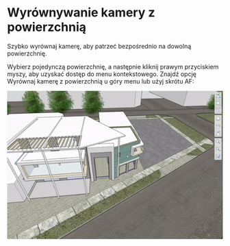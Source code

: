 # Wyrównywanie kamery z powierzchnią

Szybko wyrównaj kamerę, aby patrzeć bezpośrednio na dowolną powierzchnię.

Wybierz pojedynczą powierzchnię, a następnie kliknij prawym przyciskiem myszy, aby uzyskać dostęp do menu kontekstowego. Znajdź opcję Wyrównaj kamerę z powierzchnią u góry menu lub użyj skrótu AF:

![](../.gitbook/assets/alignwithface.gif)

